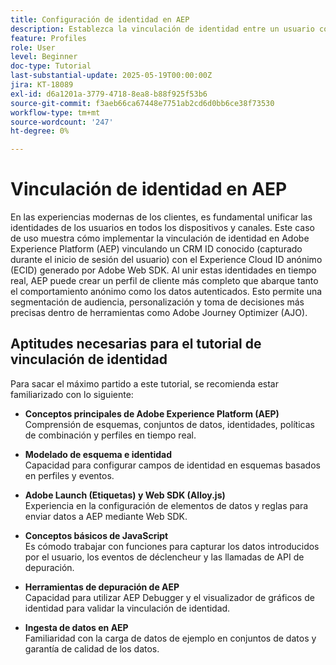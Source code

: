 ```yaml
---
title: Configuración de identidad en AEP
description: Establezca la vinculación de identidad entre un usuario conocido (CRMID) y un visitante web anónimo (ECID), lo que permite perfiles unificados para la personalización en tiempo real y Offer Decisioning en Adobe Journey Optimizer (AJO).
feature: Profiles
role: User
level: Beginner
doc-type: Tutorial
last-substantial-update: 2025-05-19T00:00:00Z
jira: KT-18089
exl-id: d6a1201a-3779-4718-8ea8-b88f925f53b6
source-git-commit: f3aeb66ca67448e7751ab2cd6d0bb6ce38f73530
workflow-type: tm+mt
source-wordcount: '247'
ht-degree: 0%

---
```


# Vinculación de identidad en AEP

En las experiencias modernas de los clientes, es fundamental unificar las identidades de los usuarios en todos los dispositivos y canales. Este caso de uso muestra cómo implementar la vinculación de identidad en Adobe Experience Platform (AEP) vinculando un CRM ID conocido (capturado durante el inicio de sesión del usuario) con el Experience Cloud ID anónimo (ECID) generado por Adobe Web SDK. Al unir estas identidades en tiempo real, AEP puede crear un perfil de cliente más completo que abarque tanto el comportamiento anónimo como los datos autenticados. Esto permite una segmentación de audiencia, personalización y toma de decisiones más precisas dentro de herramientas como Adobe Journey Optimizer (AJO).

## Aptitudes necesarias para el tutorial de vinculación de identidad

Para sacar el máximo partido a este tutorial, se recomienda estar familiarizado con lo siguiente:

- **Conceptos principales de Adobe Experience Platform (AEP)**\
  Comprensión de esquemas, conjuntos de datos, identidades, políticas de combinación y perfiles en tiempo real.

- **Modelado de esquema e identidad**\
  Capacidad para configurar campos de identidad en esquemas basados en perfiles y eventos.

- **Adobe Launch (Etiquetas) y Web SDK (Alloy.js)**\
  Experiencia en la configuración de elementos de datos y reglas para enviar datos a AEP mediante Web SDK.

- **Conceptos básicos de JavaScript**\
  Es cómodo trabajar con funciones para capturar los datos introducidos por el usuario, los eventos de déclencheur y las llamadas de API de depuración.

- **Herramientas de depuración de AEP**\
  Capacidad para utilizar AEP Debugger y el visualizador de gráficos de identidad para validar la vinculación de identidad.

- **Ingesta de datos en AEP**\
  Familiaridad con la carga de datos de ejemplo en conjuntos de datos y garantía de calidad de los datos.


